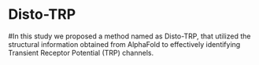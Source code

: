 # Disto-TRP
#In this study we proposed a method named as Disto-TRP, that utilized the structural information obtained from AlphaFold to effectively identifying Transient Receptor Potential (TRP) channels.
